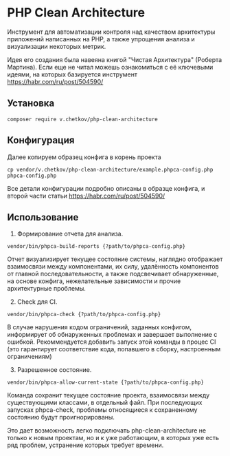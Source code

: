 # PHP Clean Architecture
Инструмент для автоматизации контроля над качеством архитектуры приложений написанных на PHP, а также упрощения анализа и визуализации некоторых метрик.

Идея его создания была навеяна книгой "Чистая Архитектура" (Роберта Мартина). 
Если еще не читал можешь ознакомиться с её ключевыми идеями, 
на которых базируется инструмент https://habr.com/ru/post/504590/

## Установка
```shell script
composer require v.chetkov/php-clean-architecture
```

## Конфигурация
Далее копируем образец конфига в корень проекта
```shell script
cp vendor/v.chetkov/php-clean-architecture/example.phpca-config.php phpca-config.php
```

Все детали конфигурации подробно описаны в образце конфига, и второй части статьи https://habr.com/ru/post/504590/

## Использование

1. Формирование отчета для анализа.
```shell script
vendor/bin/phpca-build-reports {?path/to/phpca-config.php}
```
Отчет визуализирует текущее состояние системы, наглядно отображает взаимосвязи между компонентами, их силу, удалённость 
компонентов от главной последовательности, а также подсвечивает обнаруженные, на основе конфига, нежелательные зависимости 
и прочие архитектурные проблемы.
 
2. Check для CI.
```shell script
vendor/bin/phpca-check {?path/to/phpca-config.php}
```
В случае нарушения кодом ограничений, заданных конфигом, информирует об обнаруженных проблемах и завершает выполнение с ошибкой. 
Рекоммендуется добавить запуск этой команды в процес CI (это гарантирует соответствие кода, попавшего в сборку, настроенным ограничениям)

3. Разрешенное состояние.
```shell script
vendor/bin/phpca-allow-current-state {?path/to/phpca-config.php}
```
Команда сохранит текущее состояние проекта, взаимосвязи между существующими классами, в отдельный файл. При последующих запусках phpca-check, проблемы  относящиеся к сохраненному состоянию будут проигнорированы.

Это дает возможность легко подключать php-clean-architecture не только к новым проектам, но и к уже работающим, в которых уже есть ряд проблем, устранение которых требует времени.
